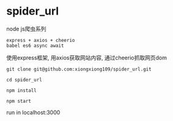 # spider_url
node js爬虫系列

	express + axios + cheerio
	babel es6 async await

使用express框架, 用axios获取网站内容, 通过cheerio抓取网页dom

	git clone git@github.com:xiongxiong109/spider_url.git
	
	cd spider_url

	npm install 
	
	npm start

run in localhost:3000	
